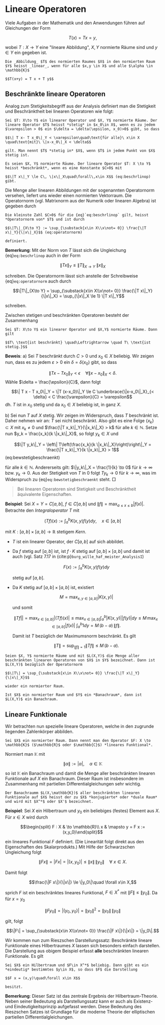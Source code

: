 # Lineare Operatoren

Viele Aufgaben in der Mathematik und den Anwendungen führen auf Gleichungen der Form

$$T(x) = T x = y,$$

wobei $T: X \to Y$ eine "lineare Abbildung", $X, Y$ normierte Räume sind und $y\in Y$ ein gegeben ist.

```{admonition} Definition: lineare Abbildung
Die _Abbildung_ $T$ des normierten Raumes $X$ in den normierten Raum $Y$ heisst _linear_, wenn für alle $x,y \in X$ und alle $\alpha \in \mathbb{K}$

$$T(x+y) = T x + T y$$
```

## Beschränkte lineare Operatoren

Analog zum Stetigkeitsbegriff aus der Analysis definiert man die Stetigkeit und Beschränktheit bei linearen Operatoren wie folgt:

```{admonition} Definition: stetig
Sei $T: X\to Y$ ein linearer Operator und $X, Y$ normierte Räume. Der lineare Operator $T$ heisst *stetig* in $x_0\in X$, wenn es zu jedem $\varepsilon > 0$ ein $\delta = \delta(\epsilon, x_0)>0$ gibt, so dass

$$\| T x- T x_0\|_Y < \varepsilon\quad\text{für alle}\ x\in X \quad\text{mit}\ \|x-x_0\|_X < \delta$$

gilt. Man nennt $T$ *stetig in* $X$, wenn $T$ in jedem Punkt von $X$ stetig ist.
```

```{admonition} Definition: beschränkt
Es seien $X, Y$ normierte Räume. Der lineare Operator $T: X \to Y$ heisst *beschränkt*, wenn es eine Konstante $C>0$ mit

$$\|T x\|_Y \le C\, \|x\|_X\quad\forall\,x\in X$$ (eq:beschrlinop)
gibt.
```

Die Menge aller linearen Abbildungen mit der sogenannten Operatornorm versehen, liefert uns wieder einen normierten Vektorraum. Die Operatornorm (vgl. Matrixnorm aus der Numerik oder linearen Algebra) ist gegeben durch

```{admonition} Definition: Operatornorm
Die kleinste Zahl $C>0$ für die {eq}`eq:beschrlinop` gilt, heisst *Operatornorm von* $T$ und ist durch

$$\|T\|_{X\to Y} := \sup_{\substack{x\in X\\x\not= 0}} \frac{\|T x\|_Y}{\|x\|_X}$$ (eq:operatornorm)

definiert.
```
**Bemerkung**: Mit der Norm von $T$ lässt sich die Ungleichung {eq}`eq:beschrlinop` auch in der Form

$$\|T x\|_Y \le \|T\|_{X\to Y}\ \|x\|_X$$

schreiben. Die Operatornorm lässt sich anstelle der Schreibweise {eq}`eq:operatornorm` auch durch

$$\|T\|_{X\to Y} = \sup_{\substack{x\in X\\x\not= 0}} \frac{\|T x\|_Y}{\|x\|_X} = \sup_{\|x\|_X \le 1} \|T x\|_Y$$

schreiben.

Zwischen stetigen und beschränkten Operatoren besteht der Zusammenhang

```{admonition} Satz
Sei $T: X\to Y$ ein linearer Operator und $X,Y$ normierte Räume. Dann gilt

$$T\ \text{ist beschränkt} \quad\Leftrightarrow \quad T\ \text{ist stetig.}$$
```

**Beweis**:
a) Sei $T$ beschränkt durch $C>0$ und $x_0\in X$ beliebig. Wir zeigen nun, dass es zu jedem $\varepsilon>0$ ein $\delta=\delta(x_0)$ gibt, so dass

$$\| T x - T x_0\|_Y < \epsilon\quad \forall \|x -x_0\|_X < \delta.$$
Wähle $\delta = \frac{\epsilon}{C}$, dann folgt

$$\| T x - T x_0\|_Y = \|T (x-x_0)\|_Y \le C \underbrace{\|x-x_0\|_X}_{< \delta} < C \frac{\varepsilon}{C} = \varepsilon$$
dh. $T$ ist in $x_0$ stetig und da $x_0\in X$ beliebig ist, in ganz $X$.

b) Sei nun $T$ auf $X$ stetig. Wir zeigen im Widerspruch, dass $T$ beschränkt ist. Daher nehmen wir an: $T$ sei nicht beschränkt. Also gibt es eine Folge $\{x_k\} \subset X$ mit $x_k \not=0$ und $\frac{\|T x_k\|_Y}{\|x_k\|_X} > k$ für alle $k\in \mathbb{N}$. Setze nun $y_k = \frac{x_k}{k \|x_k\|_X}$, so folgt $y_k\in X$ und

$$\|T y_k\|_Y = \left\| T\left(\frac{x_k}{k \|x_k\|_X}\right)\right\|_Y = \frac{\|T x_k\|_Y}{k \|x_k\|_X} > 1$$ (eq:bewstetigbeschraenkt)

für alle $k\in \mathbb{N}$. Andererseits gilt: $\|y_k\|_X = \frac{1}{k} \to 0$ für $k\to \infty$ bzw. $y_k \to 0$. Aus der Stetigkeit von $T$ in $0$ folgt $T y_k \to 0$ für $k\to\infty$, was im Widerspruch zu {eq}`eq:bewstetigbeschraenkt` steht. $\Box$

> Bei linearen Operatoren sind Stetigkeit und Beschränktheit äquivalente Eigenschaften.

**Beispiel**: Sei $X=Y=C[a,b]$, $f\in C[a,b]$ und $\|f\| = \max_{a\le x \le b} |f(x)|$. Betrachte den *Integraloperator* $T$ mit

$$(T f)(x) := \int_a^b K(x,y) f(y) dy,\quad x\in [a,b]$$

mit $K: [a,b] \times [a,b] \to \mathbb{R}$ stetigem *Kern*.

* $T$ ist ein linearer Operator, der $C[a,b]$ auf sich abbildet.
* Da $f$ stetig auf $[a,b]$ ist, ist $f\cdot K$ stetig auf $[a,b]\times [a,b]$ und damit ist auch (vgl. Satz 7.17 in {cite:p}`burg_wille_haf_meister_AnalysisI`)

  $$F(x) := \int_a^b K(x,y) f(y) dy$$

  stetig auf $[a,b]$.
* Da $K$ stetig auf $[a,b] \times [a,b]$ ist, existiert

  $$M = \max_{x,y \in [a,b]} |K(x,y)|$$

  und somit

  $$\|T f|| = \max_{x\in[a,b]} |(T f)(x)| \le \max_{x\in[a,b]} \int_a^b |K(x,y)| |f(y)| dy \le M\,\max_{x\in[a,b]} |f(x)|\ \int_a^b 1 dy = M\,(b-a)\,\|f\|.$$

  Damit ist $T$ bezüglich der Maximumsnorm beschränkt. Es gilt

  $$\|T\| = \sup_{\|f\|=1} \|T f\| \le M\, (b-a).$$

```{admonition} Satz
Seien $X, Y$ normierte Räume und mit $L(X,Y)$ die Menge aller beschränkten linearen Operatoren von $X$ in $Y$ bezeichnet. Dann ist $L(X,Y)$ bezüglich der Operatornorm

$$\|T\| = \sup_{\substack{x\in X\\x\not= 0}} \frac{\|T x\|_Y}{\|x\|_X}$$

wieder ein normierter Raum.

Ist $X$ ein normierter Raum und $Y$ ein *Banachraum*, dann ist $L(X,Y)$ ein Banachraum.
```

## Lineare Funktionale

Wir betrachten nun spezielle lineare Operatoren, welche in den zugrunde liegenden Zahlenkörper abbilden.

```{admonition} Definition: lineares Funktional
Sei $X$ ein normierter Raum. Dann nennt man den Operator $F: X \to \mathbb{K}$ ($\mathbb{R}$ oder $\mathbb{C}$) *lineares Funktional*.
```

Normiert man $\mathbb{K}$ mit

$$\|\alpha\| := |\alpha|,\quad\alpha\in\mathbb{K}$$

so ist $\mathbb{K}$ ein Banachraum und damit die Menge aller beschränkten linearen Funktionale auf $X$ ein Banachraum. Dieser Raum ist insbesondere im Zusammenhang mit partiellen Differentialgleichungen sehr wichtig.

```{admonition} Dualraum von $X$
Der Banachraumm $L(X,\mathbb{K})$ aller beschränkten linearen Funktionale auf $X$ heisst der zu $X$ *konjugierte* oder *duale Raum* und wird mit $X^*$ oder $X'$ bezeichnet.
```

**Beispiel**: Sei $X$ ein Hilbertraum und $y_0$ ein beliebiges (festes) Element aus $X$. Für $x\in X$ wird durch

$$\begin{split}
F : X & \to \mathbb{R}\\
 x & \mapsto y = F x := (x,y_0)\end{split}$$

ein lineares Funktional $F$ definiert. (Die Linearität folgt direkt aus den Eigenschaften des Skalarprodukts.) Mit Hilfe der Schwarzschen Ungleichung folgt

$$\|F x\| = |F x| = |(x,y_0)| \le \|x\|\,\|y_0\|\quad\forall\ x\in X.$$

Damit folgt

$$\frac{\|F x\|}{\|x\|} \le \|y_0\|\quad \forall x\in X,$$

sprich $F$ ist ein beschränktes lineares Funktional, $F\in X^*$ mit $\|F\| \le \|y_0\|$. Da für $x=y_0$

$$\|F y_0\| = |(y_0,y_0)| = \|y_0\|^2 = \|y_0\|\, \|y_0\|$$

gilt, folgt

$$\|F\| = \sup_{\substack{x\in X\\x\not= 0}} \frac{\|F x\|}{\|x\|} = \|y_0\|.$$

Wir kommen nun zum Rieszschen Darstellungssatz: Beschränkte lineare Funktionale eines Hilbertraumes $X$ lassen sich besonders einfach darstellen. Die Darstellung aus obigem Beispiel erfasst **alle** beschränkten linearen Funktionale. Es gilt

```{admonition} Satz: Darstellungssatz von Riesz
Sei $X$ ein Hilbertraum und $F\in X^*$ beliebig. Dann gibt es ein *eindeutig* bestimmtes $y\in X$, so dass $F$ die Darstellung

$$F x = (x,y)\quad\forall x\in X$$

besitzt.
```

**Bemerkung**: Dieser Satz ist das zentrale Ergebnis der Hilbertraum-Theorie. Neben seiner Bedeutung als Darstellungssatz kann er auch als Existenz- und Eindeutigkeitsprinzip aufgefasst werden. Diese Bedeutung des Rieszschen Satzes ist Grundlage für die moderne Theorie der elliptischen partiellen Differentialgleichungen.

